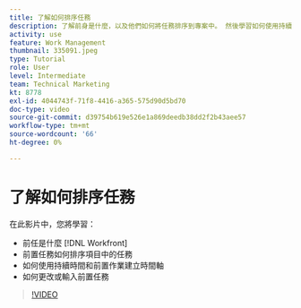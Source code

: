 ```yaml
---
title: 了解如何排序任務
description: 了解前身是什麼，以及他們如何將任務排序到專案中。 然後學習如何使用持續時間和前置任務來建立時間軸。
activity: use
feature: Work Management
thumbnail: 335091.jpeg
type: Tutorial
role: User
level: Intermediate
team: Technical Marketing
kt: 8778
exl-id: 4044743f-71f8-4416-a365-575d90d5bd70
doc-type: video
source-git-commit: d39754b619e526e1a869deedb38dd2f2b43aee57
workflow-type: tm+mt
source-wordcount: '66'
ht-degree: 0%

---
```


# 了解如何排序任務

在此影片中，您將學習：

* 前任是什麼 [!DNL  Workfront]
* 前置任務如何排序項目中的任務
* 如何使用持續時間和前置作業建立時間軸
* 如何更改或輸入前置任務

>[!VIDEO](https://video.tv.adobe.com/v/335091/?quality=12)

<!---
Learn more urls
There’s a lot more you can learn about predecessors, such as dependency type and lag. [!DNL Workfront] recommends getting the basics down first, then pulling those other features into your project planning. If you’re curious, here are some articles about additional functionality.
Overview of task predecessors
Create predecessor relationships by chaining tasks
Creating a predecessor relationship on the task list
Overview of lag types
Overview of task dependency types
--->
